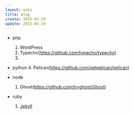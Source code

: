 ```yaml
---
layout: wiki
title: blog
create: 2015-05-29
update: 2015-05-29
---
```


* php
    1. WordPress
    2. Typecho(https://github.com/typecho/typecho)
    3.

* python
    4. Pelican(https://github.com/getpelican/pelican)

* node
    1. Ghost(https://github.com/tryghost/Ghost)

* ruby
    1. [Jekyll](/jekyll)

